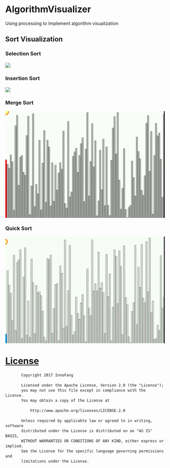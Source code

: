 # AlgorithmVisualizer

Using processing to Implement algorithm visualization


## Sort Visualization

### Selection Sort

<img id="selection_sort" src="./gif/selection_sort.gif" align="center"/>               

### Insertion Sort

<img id="insertion_sort" src="./gif/insertion_sort.gif" align="center"/>

### Merge Sort

<img id="merge_sort" src="./gif/merge_sort.gif" align="center"/>

### Quick Sort

<img id="quick_sort" src="./gif/quick_sort.gif" align="center"/>



# [License](https://github.com/InnoFang/AlgorithmVisualizer/blob/master/LICENSE)

		   Copyright 2017 InnoFang

		   Licensed under the Apache License, Version 2.0 (the "License");
		   you may not use this file except in compliance with the License.
		   You may obtain a copy of the License at

		       http://www.apache.org/licenses/LICENSE-2.0

		   Unless required by applicable law or agreed to in writing, software
		   distributed under the License is distributed on an "AS IS" BASIS,
		   WITHOUT WARRANTIES OR CONDITIONS OF ANY KIND, either express or implied.
		   See the License for the specific language governing permissions and
		   limitations under the License.
